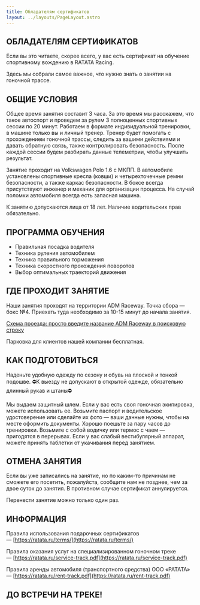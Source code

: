 ```yaml
---
title: Обладателям сертификатов
layout: ../layouts/PageLayout.astro
---
```


## ОБЛАДАТЕЛЯМ СЕРТИФИКАТОВ

Если вы это читаете, скорее всего, у вас есть сертификат на обучение спортивному вождению в RATATA Racing.

Здесь мы собрали самое важное, что нужно знать о занятии на гоночной трассе.

## ОБЩИЕ УСЛОВИЯ

Общее время занятия составит 3 часа. За это время мы расскажем, что такое автоспорт и проведем за рулем 3 полноценных спортивных сессии по 20 минут. Работаем в формате индивидуальной тренировки, в машине только вы и личный тренер. Тренер будет помогать с прохождением гоночной трассы, следить за вашими действиями и давать обратную связь, также контролировать безопасность. После каждой сессии будем разбирать данные телеметрии, чтобы улучшить результат.

Занятие проходит на Volkswagen Polo 1.6 с МКПП. В автомобиле установлены спортивные кресла (ковши) и четырехточечные ремни безопасности, а также каркас безопасности. В боксе всегда присутствуют инженер и механик для организации процесса. На случай поломки автомобиля всегда есть запасная машина.

К занятию допускаются лица от 18 лет. Наличие водительских прав обязательно.

## ПРОГРАММА ОБУЧЕНИЯ

- Правильная посадка водителя
- Техника руления автомобилем
- Техника правильного торможения
- Техника скоростного прохождения поворотов
- Выбор оптимальных траекторий движения

## ГДЕ ПРОХОДИТ ЗАНЯТИЕ

Наши занятия проходят на территории ADM Raceway. Точка сбора — бокс №4. Приехать туда необходимо за 10-15 минут до начала занятия.

[Схема проезда: просто введите название ADM Raceway в поисковую строку ](https://yandex.ru/maps/org/kompleks_tekhnicheskikh_vidov_sporta_adm_raceway/48075893690/?ll=37.991662%2C55.562342&z=15)

Парковка для клиентов нашей компании бесплатная.

## КАК ПОДГОТОВИТЬСЯ

Наденьте удобную одежду по сезону и обувь на плоской и тонкой подошве. ⛔К выезду не допускают в открытой одежде, обязательно длинный рукав и штаны⛔

Мы выдаем защитный шлем. Если у вас есть своя гоночная экипировка, можете использовать ее. Возьмите паспорт и водительское удостоверение или сделайте их фото — ваши данные нужны, чтобы на месте оформить документы. Хорошо поешьте за пару часов до тренировки. Возьмите с собой водичку или термос с чаем — пригодятся в перерывах. Если у вас слабый вестибулярный аппарат, можете принять таблетки от укачивания перед занятием.

## ОТМЕНА ЗАНЯТИЯ

Если вы уже записались на занятие, но по каким-то причинам не сможете его посетить, пожалуйста, сообщите нам не позднее, чем за двое суток до занятия. В противном случае сертификат аннулируется.

Перенести занятие можно только один раз.

## ИНФОРМАЦИЯ

Правила использования подарочных сертификатов — [https://ratata.ru/terms/](https://ratata.ru/terms/)

Правила оказания услуг на специализированном гоночном треке — [https://ratata.ru/service-track.pdf](https://ratata.ru/service-track.pdf)

Правила аренды автомобиля (транспортного средства) ООО «РАТАТА» — [https://ratata.ru/rent-track.pdf](https://ratata.ru/rent-track.pdf)

## ДО ВСТРЕЧИ НА ТРЕКЕ!
